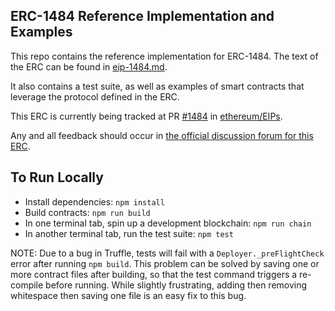 ## ERC-1484 Reference Implementation and Examples

This repo contains the reference implementation for ERC-1484. The text of the ERC can be found in [eip-1484.md](./eip-1484.md).

It also contains a test suite, as well as examples of smart contracts that leverage the protocol defined in the ERC.

This ERC is currently being tracked at PR [#1484](https://github.com/ethereum/EIPs/pull/1484) in [ethereum/EIPs](https://github.com/ethereum/EIPs).

Any and all feedback should occur in [the official discussion forum for this ERC](https://github.com/ethereum/EIPs/issues/1495).

## To Run Locally
- Install dependencies: `npm install`
- Build contracts: `npm run build`
- In one terminal tab, spin up a development blockchain: `npm run chain`
- In another terminal tab, run the test suite: `npm test`

NOTE: Due to a bug in Truffle, tests will fail with a `Deployer._preFlightCheck` error after running `npm build`. This problem can be solved by saving one or more contract files after building, so that the test command triggers a re-compile before running. While slightly frustrating, adding then removing whitespace then saving one file is an easy fix to this bug.
